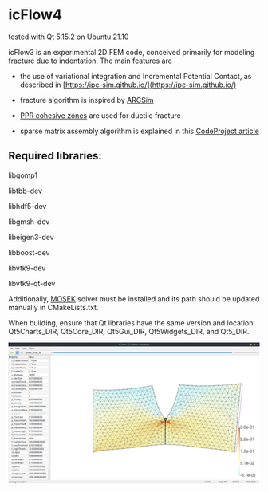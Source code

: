 # icFlow4

tested with Qt 5.15.2 on Ubuntu 21.10

icFlow3 is an experimental 2D FEM code, conceived primarily for modeling fracture due to indentation. The main features are

* the use of variational integration and Incremental Potential Contact, as described in [https://ipc-sim.github.io/](https://ipc-sim.github.io/)

* fracture algorithm is inspired by [ARCSim](http://graphics.berkeley.edu/resources/ARCSim/)

* [PPR cohesive zones](https://www.sciencedirect.com/science/article/pii/S0013794412000690) are used for ductile fracture

* sparse matrix assembly algorithm is explained in this [CodeProject article](https://www.codeproject.com/Articles/5314545/Construction-of-Sparse-Matrices-for-Finite-Element)

## Required libraries:

libgomp1

libtbb-dev

libhdf5-dev

libgmsh-dev

libeigen3-dev

libboost-dev

libvtk9-dev

libvtk9-qt-dev

Additionally, [MOSEK](https://mosek.com) solver must be installed and its path should be updated manually in CMakeLists.txt.

When building, ensure that Qt libraries have the same version and location: Qt5Charts_DIR, Qt5Core_DIR, Qt5Gui_DIR, Qt5Widgets_DIR, and Qt5_DIR.

![screenshot](/s.png?raw=true)


